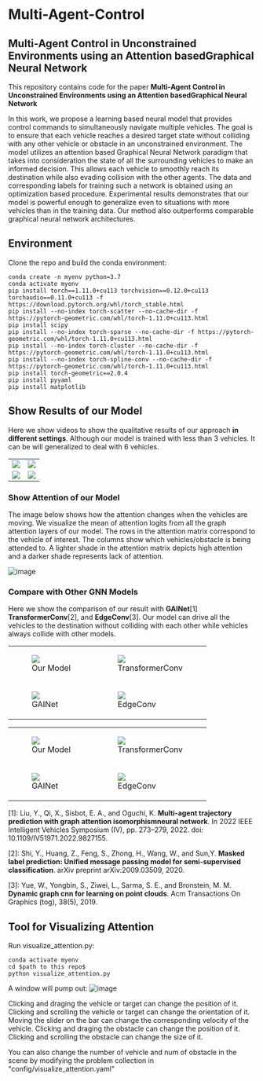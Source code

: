#  Multi-Agent-Control
## Multi-Agent Control in Unconstrained Environments using an Attention basedGraphical Neural Network

This repository contains code for the paper **Multi-Agent Control in Unconstrained Environments using an Attention basedGraphical Neural Network** 

In this work, we propose a learning based neural model that provides control commands to simultaneously navigate multiple vehicles. The goal is to ensure that each vehicle reaches a desired target state without colliding with any other vehicle or obstacle in an unconstrained environment. The model utilizes an attention based Graphical Neural Network paradigm that takes into consideration the state of all the surrounding vehicles to make an informed decision. This allows each vehicle to smoothly reach its destination while also evading collision with the other agents. The data and corresponding labels for training such a network is obtained using an optimization based procedure. Experimental results demonstrates that our model is powerful enough to generalize even to situations with more vehicles than in the training data. Our method also outperforms comparable graphical neural network architectures.


## Environment

Clone the repo and build the conda environment:

```
conda create -n myenv python=3.7 
conda activate myenv
pip install torch==1.11.0+cu113 torchvision==0.12.0+cu113 torchaudio==0.11.0+cu113 -f https://download.pytorch.org/whl/torch_stable.html
pip install --no-index torch-scatter --no-cache-dir -f https://pytorch-geometric.com/whl/torch-1.11.0+cu113.html
pip install scipy
pip install --no-index torch-sparse --no-cache-dir -f https://pytorch-geometric.com/whl/torch-1.11.0+cu113.html
pip install --no-index torch-cluster --no-cache-dir -f https://pytorch-geometric.com/whl/torch-1.11.0+cu113.html
pip install --no-index torch-spline-conv --no-cache-dir -f https://pytorch-geometric.com/whl/torch-1.11.0+cu113.html
pip install torch-geometric==2.0.4
pip install pyyaml
pip install matplotlib
```


## Show Results of our Model 

Here we show videos to show the qualitative results of our approach **in different settings**. Although our model is trained with less than 3 vehicles. It can be will generalized to deal with 6 vehicles.

<table>
  <tr>
    <td>
      <img src="./images/IterGNN_MyTransformerConv_1.gif">
    </td>
    <td>
      <img src="./images/IterGNN_MyTransformerConv_2.gif">
    </td>
  </tr>
  <tr>
    <td>
      <img src="./images/IterGNN_MyTransformerConv_3.gif">
    </td>
    <td>
      <img src="./images/IterGNN_MyTransformerConv_4.gif">
    </td>
  </tr>
</table>


### Show Attention of our Model

The image below shows how the attention changes when the vehicles are moving. We visualize the mean of attention logits from all the graph attention layers of our model. The rows in the attention matrix correspond to the vehicle of interest. The columns show which vehicles/obstacle is being attended to. A lighter shade in the attention matrix depicts high attention and a darker shade represents lack of attention.

![image](./images/IterGNN_MyTransformerConv_Show_Attention.gif)


### Compare with Other GNN Models

Here we show the comparison of our result with  **GAINet**[1] **TransformerConv**[2], and **EdgeConv**[3]. Our model can drive all the vehicles to the destination without colliding with each other while vehicles always collide with other models.

<table>
  <tr>
    <td>
        <figure>
            <img src="./images/IterGNN_MyTransformerConv_1.gif">
            <figcaption>Our Model</figcaption>
        </figure>
    </td>
    <td>
        <figure>
            <img src="./images/IterGNN_TransformerConv_1.gif">
            <figcaption>TransformerConv</figcaption>
        </figure>
    </td>
  </tr>
  <tr>
    <td>
        <figure>
            <img src="./images/IterGNN_GAINet_1.gif">
            <figcaption>GAINet</figcaption>
        </figure>
    </td>
    <td>
        <figure>
            <img src="./images/IterGNN_EdgeConv_1.gif">
            <figcaption>EdgeConv</figcaption>
        </figure>
    </td>
  </tr>
</table>

<table>
  <tr>
    <td>
        <figure>
            <img src="./images/IterGNN_MyTransformerConv_4.gif">
            <figcaption>Our Model</figcaption>
        </figure>
    </td>
    <td>
        <figure>
            <img src="./images/IterGNN_TransformerConv_4.gif">
            <figcaption>TransformerConv</figcaption>
        </figure>
    </td>
  </tr>
  <tr>
    <td>
        <figure>
            <img src="./images/IterGNN_GAINet_4.gif">
            <figcaption>GAINet</figcaption>
        </figure>
    </td>
    <td>
        <figure>
            <img src="./images/IterGNN_EdgeConv_4.gif">
            <figcaption>EdgeConv</figcaption>
        </figure>
    </td>
  </tr>
</table>


[1]: Liu, Y., Qi, X., Sisbot, E. A., and Oguchi, K. **Multi-agent trajectory prediction with graph attention isomorphismneural network**. In 2022 IEEE Intelligent Vehicles Symposium (IV), pp. 273–279, 2022. doi: 10.1109/IV51971.2022.9827155.

[2]: Shi, Y., Huang, Z., Feng, S., Zhong, H., Wang, W., and Sun,Y. **Masked label prediction:  Unified message passing model for semi-supervised classification**. arXiv preprint arXiv:2009.03509, 2020.

[3]: Yue, W., Yongbin, S., Ziwei, L., Sarma, S. E., and Bronstein, M. M. **Dynamic graph cnn for learning on point clouds**. Acm Transactions On Graphics (tog), 38(5), 2019.


## Tool for Visualizing Attention 

Run visualize_attention.py:
```
conda activate myenv
cd $path to this repo$
python visualize_attention.py
```

A window will pump out:
![image](./images/Attention_Visualization_Tool.png)


Clicking and draging the vehicle or target can change the position of it. 
Clicking and scrolling the vehicle or target can change the orientation of it.
Moving the slider on the bar can change the corresponding velocity of the vehicle.
Clicking and draging the obstacle can change the position of it.
Clicking and scrolling the obstacle can change the size of it.

You can also change the number of vehicle and num of obstacle in the scene by modifying the problem collection in "config/visualize_attention.yaml"


